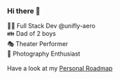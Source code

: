 ### Hi there 👋

👨‍💻 Full Stack Dev @unifly-aero \
👪 Dad of 2 boys \
🎭 Theater Performer \
📸 Photography Enthusiast \
\
Have a look at my [Personal Roadmap](https://github.com/users/ydbondt/projects/1/views/1)
